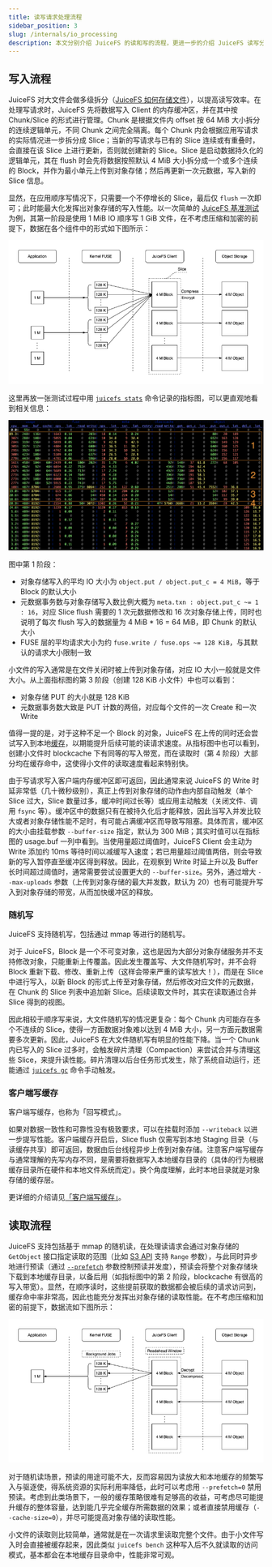 ```yaml
---
title: 读写请求处理流程
sidebar_position: 3
slug: /internals/io_processing
description: 本文分别介绍 JuiceFS 的读和写的流程，更进一步的介绍 JuiceFS 读写分块技术在操作系统上的实现过程。
---
```


## 写入流程

JuiceFS 对大文件会做多级拆分（[JuiceFS 如何存储文件](../introduction/architecture.md#how-juicefs-store-files)），以提高读写效率。在处理写请求时，JuiceFS 先将数据写入 Client 的内存缓冲区，并在其中按 Chunk/Slice 的形式进行管理。Chunk 是根据文件内 offset 按 64 MiB 大小拆分的连续逻辑单元，不同 Chunk 之间完全隔离。每个 Chunk 内会根据应用写请求的实际情况进一步拆分成 Slice；当新的写请求与已有的 Slice 连续或有重叠时，会直接在该 Slice 上进行更新，否则就创建新的 Slice。Slice 是启动数据持久化的逻辑单元，其在 flush 时会先将数据按照默认 4 MiB 大小拆分成一个或多个连续的 Block，并作为最小单元上传到对象存储；然后再更新一次元数据，写入新的 Slice 信息。

显然，在应用顺序写情况下，只需要一个不停增长的 Slice，最后仅 `flush` 一次即可；此时能最大化发挥出对象存储的写入性能。以一次简单的 [JuiceFS 基准测试](../benchmark/performance_evaluation_guide.md)为例，其第一阶段是使用 1 MiB IO 顺序写 1 GiB 文件，在不考虑压缩和加密的前提下，数据在各个组件中的形式如下图所示：

![](../images/internals-write.png)

这里再放一张测试过程中用 [`juicefs stats`](../reference/command_reference.md#stats) 命令记录的指标图，可以更直观地看到相关信息：

![](../images/internals-stats.png)

图中第 1 阶段：

- 对象存储写入的平均 IO 大小为 `object.put / object.put_c = 4 MiB`，等于 Block 的默认大小
- 元数据事务数与对象存储写入数比例大概为 `meta.txn : object.put_c ~= 1 : 16`，对应 Slice flush 需要的 1 次元数据修改和 16 次对象存储上传，同时也说明了每次 flush 写入的数据量为 4 MiB * 16 = 64 MiB，即 Chunk 的默认大小
- FUSE 层的平均请求大小为约 `fuse.write / fuse.ops ~= 128 KiB`，与其默认的请求大小限制一致

小文件的写入通常是在文件关闭时被上传到对象存储，对应 IO 大小一般就是文件大小。从上面指标图的第 3 阶段（创建 128 KiB 小文件）中也可以看到：

- 对象存储 PUT 的大小就是 128 KiB
- 元数据事务数大致是 PUT 计数的两倍，对应每个文件的一次 Create 和一次 Write

值得一提的是，对于这种不足一个 Block 的对象，JuiceFS 在上传的同时还会尝试写入到本地[缓存](../guide/cache_management.md)，以期能提升后续可能的读请求速度。从指标图中也可以看到，创建小文件时 blockcache 下有同等的写入带宽，而在读取时（第 4 阶段）大部分均在缓存命中，这使得小文件的读取速度看起来特别快。

由于写请求写入客户端内存缓冲区即可返回，因此通常来说 JuiceFS 的 Write 时延非常低（几十微秒级别），真正上传到对象存储的动作由内部自动触发（单个 Slice 过大，Slice 数量过多，缓冲时间过长等）或应用主动触发（关闭文件、调用 `fsync` 等）。缓冲区中的数据只有在被持久化后才能释放，因此当写入并发比较大或者对象存储性能不足时，有可能占满缓冲区而导致写阻塞。具体而言，缓冲区的大小由挂载参数 `--buffer-size` 指定，默认为 300 MiB；其实时值可以在指标图的 usage.buf 一列中看到。当使用量超过阈值时，JuiceFS Client 会主动为 Write 添加约 10ms 等待时间以减缓写入速度；若已用量超过阈值两倍，则会导致新的写入暂停直至缓冲区得到释放。因此，在观察到 Write 时延上升以及 Buffer 长时间超过阈值时，通常需要尝试设置更大的 `--buffer-size`。另外，通过增大 `--max-uploads` 参数（上传到对象存储的最大并发数，默认为 20）也有可能提升写入到对象存储的带宽，从而加快缓冲区的释放。

### 随机写

JuiceFS 支持随机写，包括通过 mmap 等进行的随机写。

对于 JuiceFS，Block 是一个不可变对象，这也是因为大部分对象存储服务并不支持修改对象，只能重新上传覆盖。因此发生覆盖写、大文件随机写时，并不会将 Block 重新下载、修改、重新上传（这样会带来严重的读写放大！），而是在 Slice 中进行写入，以新 Block 的形式上传至对象存储，然后修改对应文件的元数据，在 Chunk 的 Slice 列表中追加新 Slice。后续读取文件时，其实在读取通过合并 Slice 得到的视图。

因此相较于顺序写来说，大文件随机写的情况更复杂：每个 Chunk 内可能存在多个不连续的 Slice，使得一方面数据对象难以达到 4 MiB 大小，另一方面元数据需要多次更新。因此，JuiceFS 在大文件随机写有明显的性能下降。当一个 Chunk 内已写入的 Slice 过多时，会触发碎片清理（Compaction）来尝试合并与清理这些 Slice，来提升读性能。碎片清理以后台任务形式发生，除了系统自动运行，还能通过 [`juicefs gc`](../reference/command_reference.md#gc) 命令手动触发。

### 客户端写缓存

客户端写缓存，也称为「回写模式」。

如果对数据一致性和可靠性没有极致要求，可以在挂载时添加 `--writeback` 以进一步提写性能。客户端缓存开启后，Slice flush 仅需写到本地 Staging 目录（与读缓存共享）即可返回，数据由后台线程异步上传到对象存储。注意客户端写缓存与通常理解的先写内存不同，是需要将数据写入本地缓存目录的（具体的行为根据缓存目录所在硬件和本地文件系统而定）。换个角度理解，此时本地目录就是对象存储的缓存层。

更详细的介绍请见[「客户端写缓存」](../guide/cache_management.md#writeback)。

## 读取流程

JuiceFS 支持包括基于 mmap 的随机读，在处理读请求会通过对象存储的 `GetObject` 接口指定读取的范围（比如 [S3 API](https://docs.aws.amazon.com/AmazonS3/latest/API/API_GetObject.html) 支持 `Range` 参数），与此同时异步地进行预读（通过 [`--prefetch`](../reference/command_reference.md#mount) 参数控制预读并发度），预读会将整个对象存储块下载到本地缓存目录，以备后用（如指标图中的第 2 阶段，blockcache 有很高的写入带宽）。显然，在顺序读时，这些提前获取的数据都会被后续的请求访问到，缓存命中率非常高，因此也能充分发挥出对象存储的读取性能。在不考虑压缩和加密的前提下，数据流如下图所示：

![](../images/internals-read.png)

对于随机读场景，预读的用途可能不大，反而容易因为读放大和本地缓存的频繁写入与驱逐使，得系统资源的实际利用率降低，此时可以考虑用 `--prefetch=0` 禁用预读。考虑到此类场景下，一般的缓存策略很难有足够高的收益，可考虑尽可能提升缓存的整体容量，达到能几乎完全缓存所需数据的效果；或者直接禁用缓存（`--cache-size=0`），并尽可能提高对象存储的读取性能。

小文件的读取则比较简单，通常就是在一次请求里读取完整个文件。由于小文件写入时会直接被缓存起来，因此类似 `juicefs bench` 这种写入后不久就读取的访问模式，基本都会在本地缓存目录命中，性能非常可观。
